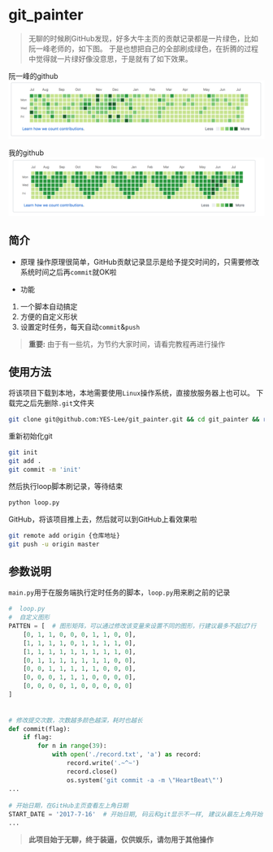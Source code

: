 # git_painter

> 无聊的时候刷GitHub发现，好多大牛主页的贡献记录都是一片绿色，比如阮一峰老师的，如下图。
> 于是也想把自己的全部刷成绿色，在折腾的过程中觉得就一片绿好像没意思，于是就有了如下效果。

阮一峰的github
![阮一峰的github](./static/ruanyifeng.png "阮一峰的github")

我的github
![我的的github](./static/heart.png "我的github")

## 简介
* 原理
操作原理很简单，GitHub贡献记录显示是给予提交时间的，只需要修改系统时间之后再`commit`就OK啦

* 功能
1. 一个脚本自动搞定
2. 方便的自定义形状
3. 设置定时任务，每天自动`commit`&`push`

> **重要:** 由于有一些坑，为节约大家时间，请看完教程再进行操作

## 使用方法
将该项目下载到本地，本地需要使用`Linux`操作系统，直接放服务器上也可以。
下载完之后先删除`.git`文件夹
```bash
git clone git@github.com:YES-Lee/git_painter.git && cd git_painter && rm -rf .git // 可以直接下载zip在解压

```
重新初始化git
```bash
git init
git add .
git commit -m 'init'

```

然后执行loop脚本刷记录，等待结束
```bash
python loop.py

```

GitHub，将该项目推上去，然后就可以到GitHub上看效果啦
```bash
git remote add origin {仓库地址}
git push -u origin master

```

## 参数说明
`main.py`用于在服务端执行定时任务的脚本，`loop.py`用来刷之前的记录
```python
#  loop.py
#  自定义图形
PATTEN = [  # 图形矩阵，可以通过修改该变量来设置不同的图形，行建议最多不超过7行
    [0, 1, 1, 0, 0, 0, 1, 1, 0, 0],
    [1, 1, 1, 1, 0, 1, 1, 1, 1, 0],
    [1, 1, 1, 1, 1, 1, 1, 1, 1, 0],
    [0, 1, 1, 1, 1, 1, 1, 1, 0, 0],
    [0, 0, 1, 1, 1, 1, 1, 0, 0, 0],
    [0, 0, 0, 1, 1, 1, 0, 0, 0, 0],
    [0, 0, 0, 0, 1, 0, 0, 0, 0, 0]
]


# 修改提交次数，次数越多颜色越深，耗时也越长
def commit(flag):
    if flag:
        for n in range(39):
            with open('./record.txt', 'a') as record:
                record.write('.~^~')
                record.close()
                os.system('git commit -a -m \"HeartBeat\"')
...

# 开始日期，在GitHub主页查看左上角日期
START_DATE = '2017-7-16'  # 开始日期, 码云和git显示不一样, 建议从最左上角开始
...

```


> **此项目始于无聊，终于装逼，仅供娱乐，请勿用于其他操作**